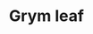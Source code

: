 ---
layout: item
title: Grym leaf
item-id: 23835
datatable: true
id: 23835
name: "Grym leaf"
members: true
lowalch: null
highalch: null
examine: "From a grym root, used to make a divine and energising potion."
monsters:
  - id: 9026
    name: "Crystalline Rat"
    members: true
    combat_level: 24
    wiki_url: "https://oldschool.runescape.wiki/w/Crystalline_Rat"
    drops:
      - quantity: "1"
        rarity: 0.125
    image: "https://oldschool.runescape.wiki/images/thumb/7/7e/Crystalline_Rat.png/1200px-Crystalline_Rat.png?2a395"
  - id: 9027
    name: "Crystalline Spider"
    members: true
    combat_level: 22
    wiki_url: "https://oldschool.runescape.wiki/w/Crystalline_Spider"
    drops:
      - quantity: "1"
        rarity: 0.125
    image: "https://oldschool.runescape.wiki/images/thumb/a/a2/Crystalline_Spider.png/1200px-Crystalline_Spider.png?1dda2"
  - id: 9028
    name: "Crystalline Bat"
    members: true
    combat_level: 33
    wiki_url: "https://oldschool.runescape.wiki/w/Crystalline_Spider"
    drops:
      - quantity: "1"
        rarity: 0.125
    image: "https://oldschool.runescape.wiki/images/thumb/a/a2/Crystalline_Spider.png/1200px-Crystalline_Spider.png?1dda2"
  - id: 9040
    name: "Corrupted Rat"
    members: true
    combat_level: 34
    wiki_url: "https://oldschool.runescape.wiki/w/Corrupted_Rat"
    drops:
      - quantity: "1"
        rarity: 0.125
    image: "https://oldschool.runescape.wiki/images/thumb/b/bc/Corrupted_Rat.png/1200px-Corrupted_Rat.png?2a395"
  - id: 9041
    name: "Corrupted Spider"
    members: true
    combat_level: 32
    wiki_url: "https://oldschool.runescape.wiki/w/Corrupted_Spider"
    drops:
      - quantity: "1"
        rarity: 0.125
    image: "https://oldschool.runescape.wiki/images/thumb/6/60/Corrupted_Spider.png/1200px-Corrupted_Spider.png?dc885"
  - id: 9042
    name: "Corrupted Bat"
    members: true
    combat_level: 48
    wiki_url: "https://oldschool.runescape.wiki/w/Corrupted_Bat"
    drops:
      - quantity: "1"
        rarity: 0.125
    image: "https://oldschool.runescape.wiki/images/8/86/Corrupted_Bat.png?35682"
---